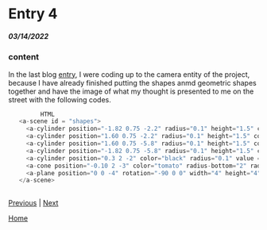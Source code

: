 # Entry 4
##### 03/14/2022
### content
 In the last blog [entry](entry03.md), I were coding up to the camera entity of the project, because I have already finished putting the shapes anmd geometric shapes together and have the image of what my thought is presented to me on the street with the following codes.
 
 ```js
          HTML 
    <a-scene id = "shapes">
      <a-cylinder position="-1.82 0.75 -2.2" radius="0.1" height="1.5" color="#FFC65D" value = "cylinder1"></a-cylinder>
      <a-cylinder position="1.60 0.75 -2.2" radius="0.1" height="1.5" color="#FFC65D" value = "cylinder2"></a-cylinder>
      <a-cylinder position="1.60 0.75 -5.8" radius="0.1" height="1.5" color="#FFC65D" value = "cylinder3"></a-cylinder>
      <a-cylinder position="-1.82 0.75 -5.8" radius="0.1" height="1.5" color="#FFC65D"value = "cylinder4"></a-cylinder>
      <a-cylinder position="0.3 2 -2" color="black" radius="0.1" value = "cylinder5"></a-cylinder>
      <a-cone position="-0.10 2 -3" color="tomato" radius-bottom="2" radius-top="0" value = "cone1"></a-cone>
      <a-plane position="0 0 -4" rotation="-90 0 0" width="4" height="4" color="#7BC8A4" value = "plane1"></a-plane>
    </a-scene>        
        
 ```


[Previous](entry03.md) | [Next](entry05.md)

[Home](../README.md)
